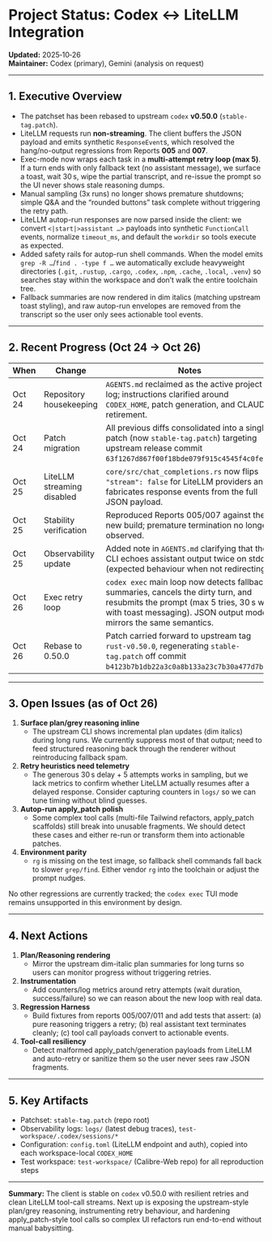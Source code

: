 # Project Status: Codex ↔ LiteLLM Integration  
**Updated:** 2025‑10‑26  
**Maintainer:** Codex (primary), Gemini (analysis on request)  

---

## 1. Executive Overview
- The patchset has been rebased to upstream `codex` **v0.50.0** (`stable-tag.patch`).  
- LiteLLM requests run **non-streaming**. The client buffers the JSON payload and emits synthetic `ResponseEvent`s, which resolved the hang/no-output regressions from Reports **005** and **007**.  
- Exec-mode now wraps each task in a **multi-attempt retry loop (max 5)**. If a turn ends with only fallback text (no assistant message), we surface a toast, wait 30 s, wipe the partial transcript, and re-issue the prompt so the UI never shows stale reasoning dumps.  
- Manual sampling (3x runs) no longer shows premature shutdowns; simple Q&A and the “rounded buttons” task complete without triggering the retry path.  
- LiteLLM autop-run responses are now parsed inside the client: we convert `<|start|>assistant …>` payloads into synthetic `FunctionCall` events, normalize `timeout_ms`, and default the `workdir` so tools execute as expected.
- Added safety rails for autop-run shell commands. When the model emits `grep -R …`/`find . -type f …` we automatically exclude heavyweight directories (`.git`, `.rustup`, `.cargo`, `.codex`, `.npm`, `.cache`, `.local`, `.venv`) so searches stay within the workspace and don’t walk the entire toolchain tree.
- Fallback summaries are now rendered in dim italics (matching upstream toast styling), and raw autop-run envelopes are removed from the transcript so the user only sees actionable tool events.

---

## 2. Recent Progress (Oct 24 → Oct 26)
| When | Change | Notes |
| ---- | ------ | ----- |
| Oct 24 | Repository housekeeping | `AGENTS.md` reclaimed as the active project log; instructions clarified around `CODEX_HOME`, patch generation, and CLAUDE retirement. |
| Oct 24 | Patch migration | All previous diffs consolidated into a single patch (now `stable-tag.patch`) targeting upstream release commit `63f1267d867f00f18bde079f915c4545f4c0fe9e`. |
| Oct 25 | LiteLLM streaming disabled | `core/src/chat_completions.rs` now flips `"stream": false` for LiteLLM providers and fabricates response events from the full JSON payload. |
| Oct 25 | Stability verification | Reproduced Reports 005/007 against the new build; premature termination no longer observed. |
| Oct 25 | Observability update | Added note in `AGENTS.md` clarifying that the CLI echoes assistant output twice on stdout (expected behaviour when not redirecting). |
| Oct 26 | Exec retry loop | `codex exec` main loop now detects fallback summaries, cancels the dirty turn, and resubmits the prompt (max 5 tries, 30 s wait with toast messaging). JSON output mode mirrors the same semantics. |
| Oct 26 | Rebase to 0.50.0 | Patch carried forward to upstream tag `rust-v0.50.0`, regenerating `stable-tag.patch` off commit `b4123b7b1db22a3c0a8b133a23c7b30a477d7b65`. |

---

## 3. Open Issues (as of Oct 26)
1. **Surface plan/grey reasoning inline**  
   - The upstream CLI shows incremental plan updates (dim italics) during long runs. We currently suppress most of that output; need to feed structured reasoning back through the renderer without reintroducing fallback spam.  
2. **Retry heuristics need telemetry**  
   - The generous 30 s delay + 5 attempts works in sampling, but we lack metrics to confirm whether LiteLLM actually resumes after a delayed response. Consider capturing counters in `logs/` so we can tune timing without blind guesses.
3. **Autop-run apply_patch polish**  
   - Some complex tool calls (multi-file Tailwind refactors, apply_patch scaffolds) still break into unusable fragments. We should detect these cases and either re-run or transform them into actionable patches.  
4. **Environment parity**  
   - `rg` is missing on the test image, so fallback shell commands fall back to slower `grep/find`. Either vendor `rg` into the toolchain or adjust the prompt nudges.

No other regressions are currently tracked; the `codex exec` TUI mode remains unsupported in this environment by design.

---

## 4. Next Actions
1. **Plan/Reasoning rendering**  
   - Mirror the upstream dim-italic plan summaries for long turns so users can monitor progress without triggering retries.  
2. **Instrumentation**  
   - Add counters/log metrics around retry attempts (wait duration, success/failure) so we can reason about the new loop with real data.  
3. **Regression Harness**  
   - Build fixtures from reports 005/007/011 and add tests that assert: (a) pure reasoning triggers a retry; (b) real assistant text terminates cleanly; (c) tool call payloads convert to actionable events.  
4. **Tool-call resiliency**  
   - Detect malformed apply_patch/generation payloads from LiteLLM and auto-retry or sanitize them so the user never sees raw JSON fragments.

---

## 5. Key Artifacts
- Patchset: `stable-tag.patch` (repo root)  
- Observability logs: `logs/` (latest debug traces), `test-workspace/.codex/sessions/*`  
- Configuration: `config.toml` (LiteLLM endpoint and auth), copied into each workspace-local `CODEX_HOME`  
- Test workspace: `test-workspace/` (Calibre-Web repo) for all reproduction steps

---

**Summary:** The client is stable on `codex` v0.50.0 with resilient retries and clean LiteLLM tool-call streams. Next up is exposing the upstream-style plan/grey reasoning, instrumenting retry behaviour, and hardening apply_patch-style tool calls so complex UI refactors run end-to-end without manual babysitting.
